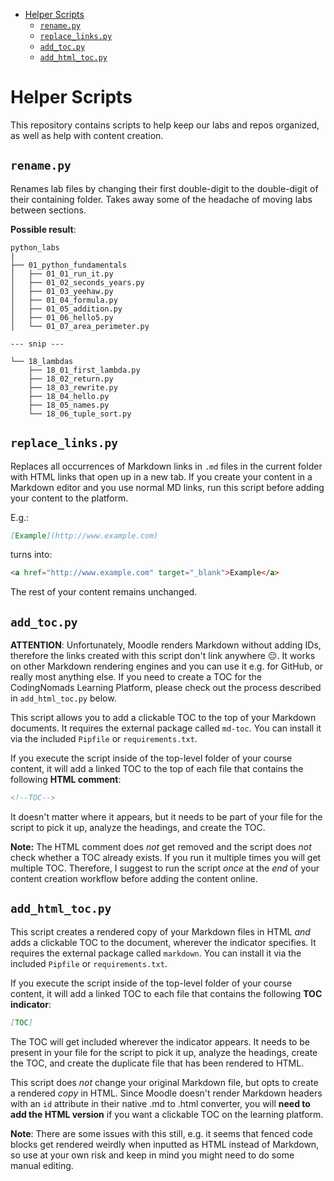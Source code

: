 - [Helper Scripts](#helper-scripts)
  - [`rename.py`](#renamepy)
  - [`replace_links.py`](#replace_linkspy)
  - [`add_toc.py`](#add_tocpy)
  - [`add_html_toc.py`](#add_html_tocpy)
# Helper Scripts

This repository contains scripts to help keep our labs and repos organized, as well as help with content creation.

## `rename.py`

Renames lab files by changing their first double-digit to the double-digit of their containing folder. Takes away some of the headache of moving labs between sections.

**Possible result**:

```text
python_labs
|
├── 01_python_fundamentals
│   ├── 01_01_run_it.py
│   ├── 01_02_seconds_years.py
│   ├── 01_03_yeehaw.py
│   ├── 01_04_formula.py
│   ├── 01_05_addition.py
│   ├── 01_06_hello5.py
│   └── 01_07_area_perimeter.py

--- snip ---

└── 18_lambdas
    ├── 18_01_first_lambda.py
    ├── 18_02_return.py
    ├── 18_03_rewrite.py
    ├── 18_04_hello.py
    ├── 18_05_names.py
    └── 18_06_tuple_sort.py
```

## `replace_links.py`

Replaces all occurrences of Markdown links in `.md` files in the current folder with HTML links that open up in a new tab. If you create your content in a Markdown editor and you use normal MD links, run this script before adding your content to the platform.

E.g.:

```md
[Example](http://www.example.com)
```

turns into:

```html
<a href="http://www.example.com" target="_blank">Example</a>
```

The rest of your content remains unchanged.

## `add_toc.py`

**ATTENTION**: Unfortunately, Moodle renders Markdown without adding IDs, therefore the links created with this script don't link anywhere 😔. It works on other Markdown rendering engines and you can use it e.g. for GitHub, or really most anything else. If you need to create a TOC for the CodingNomads Learning Platform, please check out the process described in `add_html_toc.py` below.

This script allows you to add a clickable TOC to the top of your Markdown documents. It requires the external package called `md-toc`. You can install it via the included `Pipfile` or `requirements.txt`.

If you execute the script inside of the top-level folder of your course content, it will add a linked TOC to the top of each file that contains the following **HTML comment**:

```html
<!--TOC-->
```

It doesn't matter where it appears, but it needs to be part of your file for the script to pick it up, analyze the headings, and create the TOC.

**Note:** The HTML comment does _not_ get removed and the script does _not_ check whether a TOC already exists. If you run it multiple times you will get multiple TOC. Therefore, I suggest to run the script _once_ at the _end_ of your content creation workflow before adding the content online.

## `add_html_toc.py`

This script creates a rendered copy of your Markdown files in HTML _and_ adds a clickable TOC to the document, wherever the indicator specifies. It requires the external package called `markdown`. You can install it via the included `Pipfile` or `requirements.txt`.

If you execute the script inside of the top-level folder of your course content, it will add a linked TOC to each file that contains the following **TOC indicator**:

```markdown
[TOC]
```

The TOC will get included wherever the indicator appears. It needs to be present in your file for the script to pick it up, analyze the headings, create the TOC, and create the duplicate file that has been rendered to HTML.

This script does _not_ change your original Markdown file, but opts to create a rendered _copy_ in HTML. Since Moodle doesn't render Markdown headers with an `id` attribute in their native .md to .html converter, you will **need to add the HTML version** if you want a clickable TOC on the learning platform.

**Note**: There are some issues with this still, e.g. it seems that fenced code blocks get rendered weirdly when inputted as HTML instead of Markdown, so use at your own risk and keep in mind you might need to do some manual editing.
